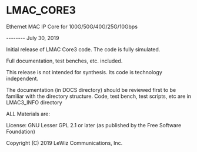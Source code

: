 # LMAC_CORE3
Ethernet MAC IP Core for 100G/50G/40G/25G/10Gbps

-------- July 30, 2019

Initial release of LMAC Core3 code. The code is fully simulated.

Full documentation, test benches, etc. included.

This release is not intended for synthesis. Its code is technology independent.

The documentation (in DOCS directory) should be reviewed first to be familiar with the directory structure.
Code, test bench, test scripts, etc are in LMAC3_INFO directory


ALL Materials are:

License: GNU Lesser GPL 2.1 or later (as published by the Free Software Foundation)

Copyright (C) 2019 LeWiz Communications, Inc.
